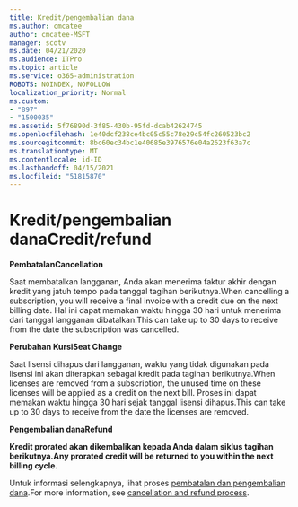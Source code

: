 ```yaml
---
title: Kredit/pengembalian dana
ms.author: cmcatee
author: cmcatee-MSFT
manager: scotv
ms.date: 04/21/2020
ms.audience: ITPro
ms.topic: article
ms.service: o365-administration
ROBOTS: NOINDEX, NOFOLLOW
localization_priority: Normal
ms.custom:
- "897"
- "1500035"
ms.assetid: 5f76890d-3f85-430b-95fd-dcab42624745
ms.openlocfilehash: 1e40dcf238ce4bc05c55c78e29c54fc260523bc2
ms.sourcegitcommit: 8bc60ec34bc1e40685e3976576e04a2623f63a7c
ms.translationtype: MT
ms.contentlocale: id-ID
ms.lasthandoff: 04/15/2021
ms.locfileid: "51815870"
---
```

# <a name="creditrefund"></a><span data-ttu-id="b7da3-102">Kredit/pengembalian dana</span><span class="sxs-lookup"><span data-stu-id="b7da3-102">Credit/refund</span></span>

<span data-ttu-id="b7da3-103">**Pembatalan**</span><span class="sxs-lookup"><span data-stu-id="b7da3-103">**Cancellation**</span></span>
  
<span data-ttu-id="b7da3-104">Saat membatalkan langganan, Anda akan menerima faktur akhir dengan kredit yang jatuh tempo pada tanggal tagihan berikutnya.</span><span class="sxs-lookup"><span data-stu-id="b7da3-104">When cancelling a subscription, you will receive a final invoice with a credit due on the next billing date.</span></span> <span data-ttu-id="b7da3-105">Hal ini dapat memakan waktu hingga 30 hari untuk menerima dari tanggal langganan dibatalkan.</span><span class="sxs-lookup"><span data-stu-id="b7da3-105">This can take up to 30 days to receive from the date the subscription was cancelled.</span></span>
  
<span data-ttu-id="b7da3-106">**Perubahan Kursi**</span><span class="sxs-lookup"><span data-stu-id="b7da3-106">**Seat Change**</span></span>
  
<span data-ttu-id="b7da3-107">Saat lisensi dihapus dari langganan, waktu yang tidak digunakan pada lisensi ini akan diterapkan sebagai kredit pada tagihan berikutnya.</span><span class="sxs-lookup"><span data-stu-id="b7da3-107">When licenses are removed from a subscription, the unused time on these licenses will be applied as a credit on the next bill.</span></span> <span data-ttu-id="b7da3-108">Proses ini dapat memakan waktu hingga 30 hari sejak tanggal lisensi dihapus.</span><span class="sxs-lookup"><span data-stu-id="b7da3-108">This can take up to 30 days to receive from the date the licenses are removed.</span></span>

<span data-ttu-id="b7da3-109">**Pengembalian dana**</span><span class="sxs-lookup"><span data-stu-id="b7da3-109">**Refund**</span></span>

<span data-ttu-id="b7da3-110">**Kredit prorated akan dikembalikan kepada Anda dalam siklus tagihan berikutnya.**</span><span class="sxs-lookup"><span data-stu-id="b7da3-110">**Any prorated credit will be returned to you within the next billing cycle.**</span></span>

<span data-ttu-id="b7da3-111">Untuk informasi selengkapnya, lihat proses [pembatalan dan pengembalian dana](https://docs.microsoft.com/microsoft-365/commerce/subscriptions/cancel-your-subscription?view=o365-worldwide).</span><span class="sxs-lookup"><span data-stu-id="b7da3-111">For more information, see [cancellation and refund process](https://docs.microsoft.com/microsoft-365/commerce/subscriptions/cancel-your-subscription?view=o365-worldwide).</span></span> 
